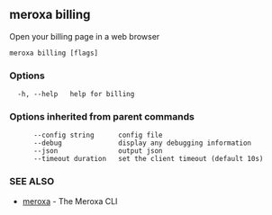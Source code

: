 ## meroxa billing

Open your billing page in a web browser

```
meroxa billing [flags]
```

### Options

```
  -h, --help   help for billing
```

### Options inherited from parent commands

```
      --config string      config file
      --debug              display any debugging information
      --json               output json
      --timeout duration   set the client timeout (default 10s)
```

### SEE ALSO

* [meroxa](meroxa.md)	 - The Meroxa CLI

